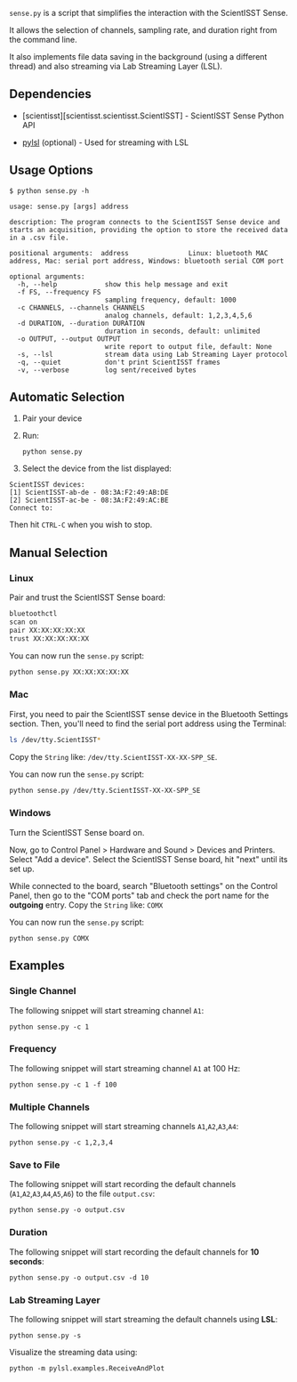 `sense.py` is a script that simplifies the interaction with the ScientISST Sense.

It allows the selection of channels, sampling rate, and duration right from the command line.

It also implements file data saving in the background (using a different thread) and also streaming via Lab Streaming Layer (LSL).

## Dependencies

- [scientisst][scientisst.scientisst.ScientISST] - ScientISST Sense Python API
<!--- pyserial-->
- [pylsl](https://pypi.org/project/pylsl/) (optional) - Used for streaming with LSL

## Usage Options

```
$ python sense.py -h

usage: sense.py [args] address

description: The program connects to the ScientISST Sense device and starts an acquisition, providing the option to store the received data in a .csv file.

positional arguments:  address               Linux: bluetooth MAC address, Mac: serial port address, Windows: bluetooth serial COM port

optional arguments:
  -h, --help            show this help message and exit
  -f FS, --frequency FS
                        sampling frequency, default: 1000
  -c CHANNELS, --channels CHANNELS
                        analog channels, default: 1,2,3,4,5,6
  -d DURATION, --duration DURATION
                        duration in seconds, default: unlimited
  -o OUTPUT, --output OUTPUT
                        write report to output file, default: None
  -s, --lsl             stream data using Lab Streaming Layer protocol
  -q, --quiet           don't print ScientISST frames
  -v, --verbose         log sent/received bytes
```

## Automatic Selection

1. Pair your device
2. Run:

    ```
    python sense.py
    ```

3. Select the device from the list displayed:

```
ScientISST devices:
[1] ScientISST-ab-de - 08:3A:F2:49:AB:DE
[2] ScientISST-ac-be - 08:3A:F2:49:AC:BE
Connect to:
```

Then hit `CTRL-C` when you wish to stop.


## Manual Selection

### Linux

Pair and trust the ScientISST Sense board:

```sh
bluetoothctl
scan on
pair XX:XX:XX:XX:XX
trust XX:XX:XX:XX:XX
```

You can now run the `sense.py` script:
```sh
python sense.py XX:XX:XX:XX:XX
```

### Mac

First, you need to pair the ScientISST sense device in the Bluetooth Settings section.
Then, you'll need to find the serial port address using the Terminal:

```sh
ls /dev/tty.ScientISST*
```

Copy the `String` like: `/dev/tty.ScientISST-XX-XX-SPP_SE`.

You can now run the `sense.py` script:

```sh
python sense.py /dev/tty.ScientISST-XX-XX-SPP_SE
```


### Windows

Turn the ScientISST Sense board on.

Now, go to Control Panel > Hardware and Sound > Devices and Printers. Select "Add a device". Select the ScientISST Sense board, hit "next" until its set up.

While connected to the board, search "Bluetooth settings" on the Control Panel, then go to the "COM ports" tab and check the port name for the **outgoing** entry. Copy the `String` like: `COMX`

You can now run the `sense.py` script:

```
python sense.py COMX
```

## Examples

### Single Channel

The following snippet will start streaming channel `A1`:
```
python sense.py -c 1
```

### Frequency

The following snippet will start streaming channel `A1` at 100 Hz:
```
python sense.py -c 1 -f 100
```

### Multiple Channels

The following snippet will start streaming channels `A1`,`A2`,`A3`,`A4`:
```
python sense.py -c 1,2,3,4
```

### Save to File

The following snippet will start recording the default channels (`A1`,`A2`,`A3`,`A4`,`A5`,`A6`) to the file `output.csv`:
```
python sense.py -o output.csv
```

### Duration

The following snippet will start recording the default channels for **10 seconds**:
```
python sense.py -o output.csv -d 10
```

### Lab Streaming Layer

The following snippet will start streaming the default channels using **LSL**:
```
python sense.py -s
```

Visualize the streaming data using:
```
python -m pylsl.examples.ReceiveAndPlot
```
